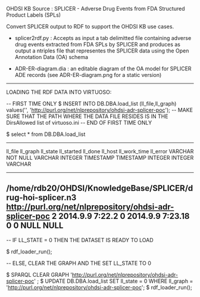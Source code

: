 OHDSI KB Source : SPLICER - Adverse Drug Events from FDA Structured Product Labels (SPLs)

Convert SPLICER output to RDF to support the OHDSI KB use cases.

- splicer2rdf.py : Accepts as input a tab delimitted file containing adverse drug events extracted from FDA SPLs by SPLICER and produces as output a ntriples file that representes the SPLICER data using the Open Annotation Data (OA) schema

- ADR-ER-diagram.dia : an editable diagram of the OA model for SPLICER ADE records (see ADR-ER-diagram.png for a static version)

------------------------------------------------------------

LOADING THE RDF DATA INTO VIRTUOSO:

-- FIRST TIME ONLY
$ INSERT INTO DB.DBA.load_list (ll_file,ll_graph) values('<PATH TO drug-hoi-splicer.n3>', 'http://purl.org/net/nlprepository/ohdsi-adr-splicer-poc');
-- MAKE SURE THAT THE PATH WHERE THE DATA FILE RESIDES IS IN THE DirsAllowed list of virtuoso.ini 
-- END OF FIRST TIME ONLY

$ select * from DB.DBA.load_list

------------------------------------------------------------
ll_file                                                                           ll_graph                                                                          ll_state    ll_started           ll_done              ll_host     ll_work_time  ll_error
VARCHAR NOT NULL                                                                  VARCHAR                                                                           INTEGER     TIMESTAMP            TIMESTAMP            INTEGER     INTEGER     VARCHAR
_______________________________________________________________________________

/home/rdb20/OHDSI/KnowledgeBase/SPLICER/drug-hoi-splicer.n3                   http://purl.org/net/nlprepository/ohdsi-adr-splicer-poc                          2           2014.9.9 7:22.2 0    2014.9.9 7:23.18 0   0           NULL        NULL
------------------------------------------------------------

-- IF LL_STATE = 0 THEN THE DATASET IS READY TO LOAD

$ rdf_loader_run();

-- ELSE, CLEAR THE GRAPH AND THE SET LL_STATE TO 0

$ SPARQL CLEAR GRAPH 'http://purl.org/net/nlprepository/ohdsi-adr-splicer-poc' ;
$ UPDATE DB.DBA.load_list SET ll_state = 0 WHERE ll_graph = 'http://purl.org/net/nlprepository/ohdsi-adr-splicer-poc';
$ rdf_loader_run();

